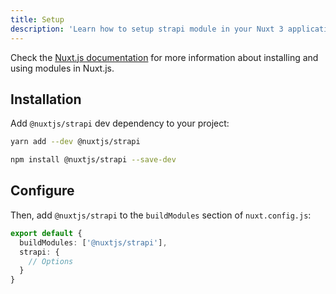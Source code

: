 ```yaml
---
title: Setup
description: 'Learn how to setup strapi module in your Nuxt 3 application.'
---
```


Check the [Nuxt.js documentation](https://v3.nuxtjs.org/docs/directory-structure/nuxt.config#buildmodules) for more information about installing and using modules in Nuxt.js.

## Installation

Add `@nuxtjs/strapi` dev dependency to your project:

<code-group>
  <code-block label="Yarn" active>

```bash
yarn add --dev @nuxtjs/strapi
```

  </code-block>
  <code-block label="NPM">

```bash
npm install @nuxtjs/strapi --save-dev
```

  </code-block>
</code-group>

## Configure

Then, add `@nuxtjs/strapi` to the `buildModules` section of `nuxt.config.js`:

```ts [nuxt.config.ts]
export default {
  buildModules: ['@nuxtjs/strapi'],
  strapi: {
    // Options
  }
}
```
